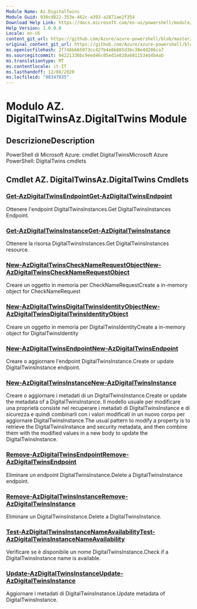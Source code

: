 ```yaml
---
Module Name: Az.DigitalTwins
Module Guid: 938cd822-353e-462c-a393-a2871ae2f354
Download Help Link: https://docs.microsoft.com/en-us/powershell/module/az.digitaltwins
Help Version: 1.0.0.0
Locale: en-US
content_git_url: https://github.com/Azure/azure-powershell/blob/master/src/DigitalTwins/help/Az.DigitalTwins.md
original_content_git_url: https://github.com/Azure/azure-powershell/blob/master/src/DigitalTwins/help/Az.DigitalTwins.md
ms.openlocfilehash: 2f748b665973cc427b4e8b885d36c38e4d206ca7
ms.sourcegitcommit: 04221336bc9eed46c05ed1e828a6811534d4b4ab
ms.translationtype: MT
ms.contentlocale: it-IT
ms.lasthandoff: 12/08/2020
ms.locfileid: "98347035"
---
```

# <span data-ttu-id="abce9-101">Modulo AZ. DigitalTwins</span><span class="sxs-lookup"><span data-stu-id="abce9-101">Az.DigitalTwins Module</span></span>
## <span data-ttu-id="abce9-102">Descrizione</span><span class="sxs-lookup"><span data-stu-id="abce9-102">Description</span></span>
<span data-ttu-id="abce9-103">PowerShell di Microsoft Azure: cmdlet DigitalTwins</span><span class="sxs-lookup"><span data-stu-id="abce9-103">Microsoft Azure PowerShell: DigitalTwins cmdlets</span></span>

## <span data-ttu-id="abce9-104">Cmdlet AZ. DigitalTwins</span><span class="sxs-lookup"><span data-stu-id="abce9-104">Az.DigitalTwins Cmdlets</span></span>
### [<span data-ttu-id="abce9-105">Get-AzDigitalTwinsEndpoint</span><span class="sxs-lookup"><span data-stu-id="abce9-105">Get-AzDigitalTwinsEndpoint</span></span>](Get-AzDigitalTwinsEndpoint.md)
<span data-ttu-id="abce9-106">Ottenere l'endpoint DigitalTwinsInstances.</span><span class="sxs-lookup"><span data-stu-id="abce9-106">Get DigitalTwinsInstances Endpoint.</span></span>

### [<span data-ttu-id="abce9-107">Get-AzDigitalTwinsInstance</span><span class="sxs-lookup"><span data-stu-id="abce9-107">Get-AzDigitalTwinsInstance</span></span>](Get-AzDigitalTwinsInstance.md)
<span data-ttu-id="abce9-108">Ottenere la risorsa DigitalTwinsInstances.</span><span class="sxs-lookup"><span data-stu-id="abce9-108">Get DigitalTwinsInstances resource.</span></span>

### [<span data-ttu-id="abce9-109">New-AzDigitalTwinsCheckNameRequestObject</span><span class="sxs-lookup"><span data-stu-id="abce9-109">New-AzDigitalTwinsCheckNameRequestObject</span></span>](New-AzDigitalTwinsCheckNameRequestObject.md)
<span data-ttu-id="abce9-110">Creare un oggetto in memoria per CheckNameRequest</span><span class="sxs-lookup"><span data-stu-id="abce9-110">Create a in-memory object for CheckNameRequest</span></span>

### [<span data-ttu-id="abce9-111">New-AzDigitalTwinsDigitalTwinsIdentityObject</span><span class="sxs-lookup"><span data-stu-id="abce9-111">New-AzDigitalTwinsDigitalTwinsIdentityObject</span></span>](New-AzDigitalTwinsDigitalTwinsIdentityObject.md)
<span data-ttu-id="abce9-112">Creare un oggetto in memoria per DigitalTwinsIdentity</span><span class="sxs-lookup"><span data-stu-id="abce9-112">Create a in-memory object for DigitalTwinsIdentity</span></span>

### [<span data-ttu-id="abce9-113">New-AzDigitalTwinsEndpoint</span><span class="sxs-lookup"><span data-stu-id="abce9-113">New-AzDigitalTwinsEndpoint</span></span>](New-AzDigitalTwinsEndpoint.md)
<span data-ttu-id="abce9-114">Creare o aggiornare l'endpoint DigitalTwinsInstance.</span><span class="sxs-lookup"><span data-stu-id="abce9-114">Create or update DigitalTwinsInstance endpoint.</span></span>

### [<span data-ttu-id="abce9-115">New-AzDigitalTwinsInstance</span><span class="sxs-lookup"><span data-stu-id="abce9-115">New-AzDigitalTwinsInstance</span></span>](New-AzDigitalTwinsInstance.md)
<span data-ttu-id="abce9-116">Creare o aggiornare i metadati di un DigitalTwinsInstance.</span><span class="sxs-lookup"><span data-stu-id="abce9-116">Create or update the metadata of a DigitalTwinsInstance.</span></span>
<span data-ttu-id="abce9-117">Il modello usuale per modificare una proprietà consiste nel recuperare i metadati di DigitalTwinsInstance e di sicurezza e quindi combinarli con i valori modificati in un nuovo corpo per aggiornare DigitalTwinsInstance.</span><span class="sxs-lookup"><span data-stu-id="abce9-117">The usual pattern to modify a property is to retrieve the DigitalTwinsInstance and security metadata, and then combine them with the modified values in a new body to update the DigitalTwinsInstance.</span></span>

### [<span data-ttu-id="abce9-118">Remove-AzDigitalTwinsEndpoint</span><span class="sxs-lookup"><span data-stu-id="abce9-118">Remove-AzDigitalTwinsEndpoint</span></span>](Remove-AzDigitalTwinsEndpoint.md)
<span data-ttu-id="abce9-119">Eliminare un endpoint DigitalTwinsInstance.</span><span class="sxs-lookup"><span data-stu-id="abce9-119">Delete a DigitalTwinsInstance endpoint.</span></span>

### [<span data-ttu-id="abce9-120">Remove-AzDigitalTwinsInstance</span><span class="sxs-lookup"><span data-stu-id="abce9-120">Remove-AzDigitalTwinsInstance</span></span>](Remove-AzDigitalTwinsInstance.md)
<span data-ttu-id="abce9-121">Eliminare un DigitalTwinsInstance.</span><span class="sxs-lookup"><span data-stu-id="abce9-121">Delete a DigitalTwinsInstance.</span></span>

### [<span data-ttu-id="abce9-122">Test-AzDigitalTwinsInstanceNameAvailability</span><span class="sxs-lookup"><span data-stu-id="abce9-122">Test-AzDigitalTwinsInstanceNameAvailability</span></span>](Test-AzDigitalTwinsInstanceNameAvailability.md)
<span data-ttu-id="abce9-123">Verificare se è disponibile un nome DigitalTwinsInstance.</span><span class="sxs-lookup"><span data-stu-id="abce9-123">Check if a DigitalTwinsInstance name is available.</span></span>

### [<span data-ttu-id="abce9-124">Update-AzDigitalTwinsInstance</span><span class="sxs-lookup"><span data-stu-id="abce9-124">Update-AzDigitalTwinsInstance</span></span>](Update-AzDigitalTwinsInstance.md)
<span data-ttu-id="abce9-125">Aggiornare i metadati di DigitalTwinsInstance.</span><span class="sxs-lookup"><span data-stu-id="abce9-125">Update metadata of DigitalTwinsInstance.</span></span>

